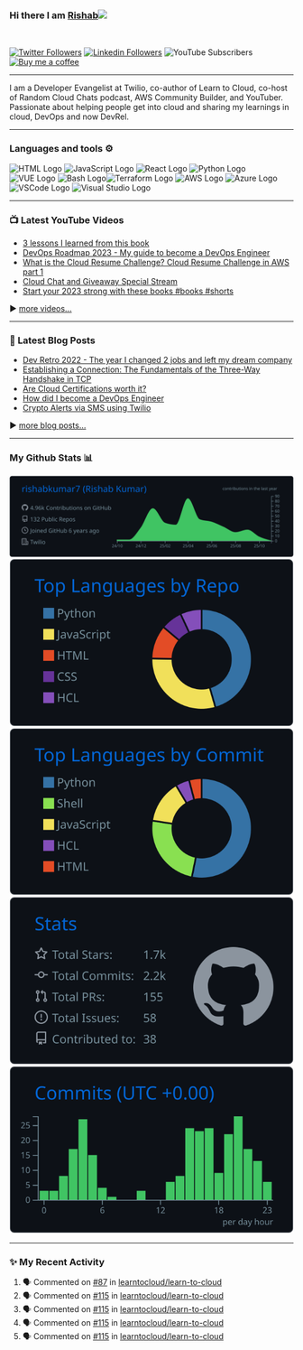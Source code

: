 ### Hi there I am [Rishab](https://rishabkumar.com)<img src="https://raw.githubusercontent.com/MartinHeinz/MartinHeinz/master/wave.gif" width="30px">
<br/>

[![Twitter Followers](https://img.shields.io/badge/Twitter-13k-blue?style=social&logo=twitter)](https://twitter.com/rishabk7)
[![Linkedin Followers](https://img.shields.io/badge/LinkedIn-7k-blue?style=social&logo=linkedin)](https://linkedin.com/in/rishabkumar7)
![YouTube Subscribers](https://img.shields.io/youtube/channel/subscribers/UCtLwBE6ZNXnQdQp5o36BUxA?label=YouTube&style=social) [![Buy me a coffee](https://img.shields.io/static/v1.svg?label=Buy%20me%20a%20coffee&message=🥨&color=black&logo=buy%20me%20a%20coffee&logoColor=white&labelColor=6f4e37)](https://www.buymeacoffee.com/rishabincloud)


---

I am a Developer Evangelist at Twilio, co-author of Learn to Cloud, co-host of Random Cloud Chats podcast, AWS Community Builder, and YouTuber. Passionate about helping people get into cloud and sharing my learnings in cloud, DevOps and now DevRel. 

---

### Languages and tools ⚙️
<!-- For more icons please follow  https://github.com/MikeCodesDotNET/ColoredBadges -->
<p>
<img src="https://www.svgrepo.com/show/303205/html-5-logo.svg" alt="HTML Logo" width="50" height="50"/> <img src="https://cdn.worldvectorlogo.com/logos/logo-javascript.svg" alt="JavaScript Logo" width="50" height="50"/> <img src="https://cdn.worldvectorlogo.com/logos/react-2.svg" alt="React Logo" width="50" height="50"/> <img src="https://cdn.worldvectorlogo.com/logos/python-5.svg" alt="Python Logo" width="50" height="50"/> <img src="https://cdn.worldvectorlogo.com/logos/vue-9.svg" alt="VUE Logo" width="50" height="50"/> <img src="https://cdn.worldvectorlogo.com/logos/bash-1.svg" alt="Bash Logo" width="50" height="50"/><img src="https://cdn.worldvectorlogo.com/logos/terraform-enterprise.svg" alt="Terraform Logo" width="50" height="50"/> <img src="https://cdn.worldvectorlogo.com/logos/aws-2.svg" alt="AWS Logo" width="50" height="50"/> <img src="https://cdn.worldvectorlogo.com/logos/azure-1.svg" alt="Azure Logo" width="50" height="50"/> <img src="https://cdn.worldvectorlogo.com/logos/visual-studio-code-1.svg" alt="VSCode Logo" width="50" height="50"/> <img src="https://cdn.worldvectorlogo.com/logos/visual-studio-2013.svg" alt="Visual Studio Logo" width="50" height="50"/>
</p>

---

### 📺 Latest YouTube Videos

<!-- YOUTUBE-VIDEOS-LIST:START -->
- [3 lessons I learned from this book](https://www.youtube.com/watch?v=vV5GmmCrZxs)
- [DevOps Roadmap 2023 - My guide to become a DevOps Engineer](https://www.youtube.com/watch?v=jsC0Iqb679M)
- [What is the Cloud Resume Challenge? Cloud Resume Challenge in AWS part 1](https://www.youtube.com/watch?v=NNKzYhvqq5w)
- [Cloud Chat and Giveaway Special Stream](https://www.youtube.com/watch?v=1lSor-g7Yv0)
- [Start your 2023 strong with these books #books #shorts](https://www.youtube.com/watch?v=w1EntGNudZQ)
<!-- YOUTUBE-VIDEOS-LIST:END -->

▶️ [more videos...](https://www.youtube.com/channel/UCtLwBE6ZNXnQdQp5o36BUxA)

---

### 📕 Latest Blog Posts
<!-- BLOG-POST-LIST:START -->
- [Dev Retro 2022 - The year I changed 2 jobs and left my dream company](https://blog.rishabkumar.com/dev-retro-2022-the-year-i-changed-2-jobs-and-left-my-dream-company)
- [Establishing a Connection: The Fundamentals of the Three-Way Handshake in TCP](https://blog.rishabkumar.com/three-way-handshake-in-tcp)
- [Are Cloud Certifications worth it?](https://blog.rishabkumar.com/are-cloud-certifications-worth-it)
- [How did I become a DevOps Engineer](https://blog.rishabkumar.com/how-did-i-become-a-devops-engineer)
- [Crypto Alerts via SMS using Twilio](https://blog.rishabkumar.com/crypto-alerts-via-sms-using-twilio)
<!-- BLOG-POST-LIST:END -->
▶️ [more blog posts...](https://blog.rishabkumar.com)

---

### My Github Stats 📊

[![](https://raw.githubusercontent.com/rishabkumar7/rishabkumar7/master/profile-summary-card-output/github_dark/0-profile-details.svg)](https://github.com/vn7n24fzkq/github-profile-summary-cards)
[![](https://raw.githubusercontent.com/rishabkumar7/rishabkumar7/master/profile-summary-card-output/github_dark/1-repos-per-language.svg)](https://github.com/vn7n24fzkq/github-profile-summary-cards) [![](https://raw.githubusercontent.com/rishabkumar7/rishabkumar7/master/profile-summary-card-output/github_dark/2-most-commit-language.svg)](https://github.com/vn7n24fzkq/github-profile-summary-cards)
[![](https://raw.githubusercontent.com/rishabkumar7/rishabkumar7/master/profile-summary-card-output/github_dark/3-stats.svg)](https://github.com/vn7n24fzkq/github-profile-summary-cards) [![](https://raw.githubusercontent.com/rishabkumar7/rishabkumar7/master/profile-summary-card-output/github_dark/4-productive-time.svg)](https://github.com/vn7n24fzkq/github-profile-summary-cards)
<!--
For future use
<a href="https://www.instagram.com/hemant.gz/">
  <img align="left" alt="Instagram" width="22px" src="https://cdn.jsdelivr.net/npm/simple-icons@v3/icons/instagram.svg" />
</a>
<a href="https://leetcode.com//">
  <img align="left" alt="Leetcode" width="22px" src="https://cdn.jsdelivr.net/npm/simple-icons@v3/icons/leetcode.svg" />
</a>
-->

---

### ✨ My Recent Activity
<!--START_SECTION:activity-->
1. 🗣 Commented on [#87](https://github.com/learntocloud/learn-to-cloud/issues/87) in [learntocloud/learn-to-cloud](https://github.com/learntocloud/learn-to-cloud)
2. 🗣 Commented on [#115](https://github.com/learntocloud/learn-to-cloud/issues/115) in [learntocloud/learn-to-cloud](https://github.com/learntocloud/learn-to-cloud)
3. 🗣 Commented on [#115](https://github.com/learntocloud/learn-to-cloud/issues/115) in [learntocloud/learn-to-cloud](https://github.com/learntocloud/learn-to-cloud)
4. 🗣 Commented on [#115](https://github.com/learntocloud/learn-to-cloud/issues/115) in [learntocloud/learn-to-cloud](https://github.com/learntocloud/learn-to-cloud)
5. 🗣 Commented on [#115](https://github.com/learntocloud/learn-to-cloud/issues/115) in [learntocloud/learn-to-cloud](https://github.com/learntocloud/learn-to-cloud)
<!--END_SECTION:activity-->

<br/>

<!--
**rishabkumar7/rishabkumar7** is a ✨ _special_ ✨ repository because its `README.md` (this file) appears on your GitHub profile.

Here are some ideas to get you started:

- 🔭 I’m currently working on ...
- 🌱 I’m currently learning ...
- 👯 I’m looking to collaborate on ...
- 🤔 I’m looking for help with ...
- 💬 Ask me about ...
- 📫 How to reach me: ...
- 😄 Pronouns: ...
- ⚡ Fun fact: ...
-->
